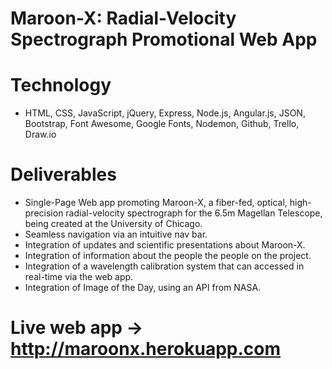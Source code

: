 # Maroon-X: Radial-Velocity Spectrograph Promotional Web App

# Technology

* HTML, CSS, JavaScript, jQuery, Express, Node.js, Angular.js, JSON, Bootstrap, Font Awesome, Google Fonts, Nodemon, Github, Trello, Draw.io

# Deliverables

* Single-Page Web app promoting Maroon-X, a fiber-fed, optical, high-precision radial-velocity spectrograph for the 6.5m Magellan Telescope, being created at the University of Chicago.
* Seamless navigation via an intuitive nav bar.
* Integration of updates and scientific presentations about Maroon-X.
* Integration of information about the people the people on the project.
* Integration of a wavelength calibration system that can accessed in real-time via the web app.
* Integration of Image of the Day, using an API from NASA.

# Live web app -> http://maroonx.herokuapp.com
